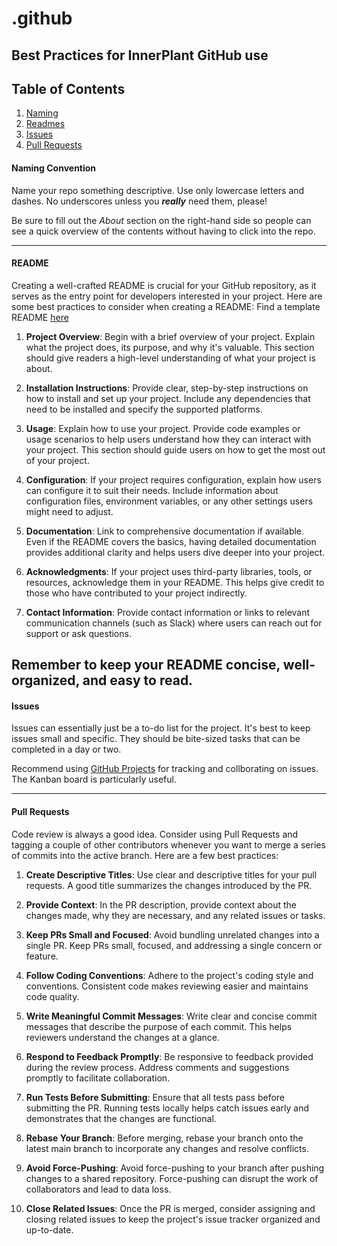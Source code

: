 # .github
## Best Practices for InnerPlant GitHub use

## Table of Contents

1. [Naming](#Naming-Convention)
2. [Readmes](#README)
3. [Issues](#ISSUES)
4. [Pull Requests](#configuration)

#### Naming Convention

Name your repo something descriptive. Use only lowercase letters and dashes. No underscores unless you ***really*** need them, please!

Be sure to fill out the *About* section on the right-hand side so people can see a quick overview of the contents without having to click into the repo.

---

#### README

Creating a well-crafted README is crucial for your GitHub repository, as it serves as the entry point for developers interested in your project. Here are some best practices to consider when creating a README:
Find a template README [here](https://github.com/InnerPlant/.github/blob/main/readme-template.md)

1. **Project Overview**: Begin with a brief overview of your project. Explain what the project does, its purpose, and why it's valuable. This section should give readers a high-level understanding of what your project is about.

2. **Installation Instructions**: Provide clear, step-by-step instructions on how to install and set up your project. Include any dependencies that need to be installed and specify the supported platforms.

3. **Usage**: Explain how to use your project. Provide code examples or usage scenarios to help users understand how they can interact with your project. This section should guide users on how to get the most out of your project.

4. **Configuration**: If your project requires configuration, explain how users can configure it to suit their needs. Include information about configuration files, environment variables, or any other settings users might need to adjust.

5. **Documentation**: Link to comprehensive documentation if available. Even if the README covers the basics, having detailed documentation provides additional clarity and helps users dive deeper into your project.

6. **Acknowledgments**: If your project uses third-party libraries, tools, or resources, acknowledge them in your README. This helps give credit to those who have contributed to your project indirectly.

7. **Contact Information**: Provide contact information or links to relevant communication channels (such as Slack) where users can reach out for support or ask questions.

Remember to keep your README concise, well-organized, and easy to read. 
---

#### Issues

Issues can essentially just be a to-do list for the project. It's best to keep issues small and specific. They should be bite-sized tasks that can be completed in a day or two.

Recommend using [GitHub Projects](https://docs.github.com/en/issues/planning-and-tracking-with-projects/learning-about-projects/about-projects) for tracking and collborating on issues. The Kanban board is particularly useful.

---

#### Pull Requests

Code review is always a good idea. Consider using Pull Requests and tagging a couple of other contributors whenever you want to merge a series of commits into the active branch. Here are a few best practices:

1. **Create Descriptive Titles**: Use clear and descriptive titles for your pull requests. A good title summarizes the changes introduced by the PR.

2. **Provide Context**: In the PR description, provide context about the changes made, why they are necessary, and any related issues or tasks.

3. **Keep PRs Small and Focused**: Avoid bundling unrelated changes into a single PR. Keep PRs small, focused, and addressing a single concern or feature.

4. **Follow Coding Conventions**: Adhere to the project's coding style and conventions. Consistent code makes reviewing easier and maintains code quality.

5. **Write Meaningful Commit Messages**: Write clear and concise commit messages that describe the purpose of each commit. This helps reviewers understand the changes at a glance.

6. **Respond to Feedback Promptly**: Be responsive to feedback provided during the review process. Address comments and suggestions promptly to facilitate collaboration.

7. **Run Tests Before Submitting**: Ensure that all tests pass before submitting the PR. Running tests locally helps catch issues early and demonstrates that the changes are functional.

8. **Rebase Your Branch**: Before merging, rebase your branch onto the latest main branch to incorporate any changes and resolve conflicts.

9. **Avoid Force-Pushing**: Avoid force-pushing to your branch after pushing changes to a shared repository. Force-pushing can disrupt the work of collaborators and lead to data loss.

10. **Close Related Issues**: Once the PR is merged, consider assigning and closing related issues to keep the project's issue tracker organized and up-to-date. 

